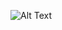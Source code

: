 ![Alt Text](https://user-images.githubusercontent.com/25059432/111499263-c36d4980-8768-11eb-9e2c-37011baa2f5e.jpg)

